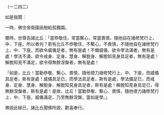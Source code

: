 （一二四二）

如是我聞：

一時，佛住舍衛國祇樹給孤獨園。

爾時，世尊告諸比丘：「當恭敬住，常當繫心，常當畏慎，隨他自在諸修梵行上、中、下座。所以者何？若有比丘不恭敬住，不繫心，不畏慎，不隨他自在諸修梵行上、中、下座，而欲令威儀足者，無有是處！不備威儀，欲令學法滿者，無有是處！學法不滿，欲令戒身、定身、慧身、解脫身、解脫知見身具足者，無有是處！解脫知見不滿足，欲令得無餘涅槃者，無有是處！

「如是，比丘！當勤恭敬、繫心、畏慎，隨他德力諸修梵行上、中、下座，而威儀具足者，斯有是處！威儀具足已，而學法具足者，斯有是處，學法備足已，而戒身、定身、慧身、解脫身、解脫知見身具足者，斯有是處！解脫知見身具足已，得無餘涅槃者，斯有是處！是故，比丘！當勤恭敬、繫心、畏慎，隨他德力諸修梵行上、中、下座，威儀滿足，乃至無餘涅槃，當如是學。」

佛說此經已，諸比丘聞佛所說，歡喜奉行。



